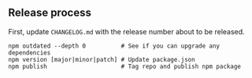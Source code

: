 Release process
---------------

First, update `CHANGELOG.md` with the release number about to be released.

    npm outdated --depth 0          # See if you can upgrade any dependencies
    npm version [major|minor|patch] # Update package.json
    npm publish                     # Tag repo and publish npm package
